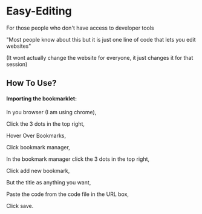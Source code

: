 # Easy-Editing
For those people who don't have access to developer tools

"Most people know about this but it is just one line of code that lets you edit websites"

(It wont actually change the website for everyone, it just changes it for that session)

## How To Use?

#### Importing the bookmarklet:
In you browser (I am using chrome),

Click the 3 dots in the top right,

Hover Over Bookmarks,

Click bookmark manager,

In the bookmark manager click the 3 dots in the top right,

Click add new bookmark,

But the title as anything you want,

Paste the code from the code file in the URL box,

Click save.
